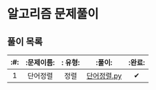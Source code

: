 # 알고리즘 문제풀이

## 풀이 목록

| :#: | :문제이름:   |: 유형: | :풀이: | :완료: |
| :---: | :---: | :---: | :---: | :---: |
| 1 | 단어정렬 | 정렬 | [단어정렬.py](https://kdt-gitlab.elice.io/eunhyekim1223/codingtest-study/-/blob/master/GwangCheon/%EB%8B%A8%EC%96%B4%20%EC%A0%95%EB%A0%AC.py) | ✔ |
